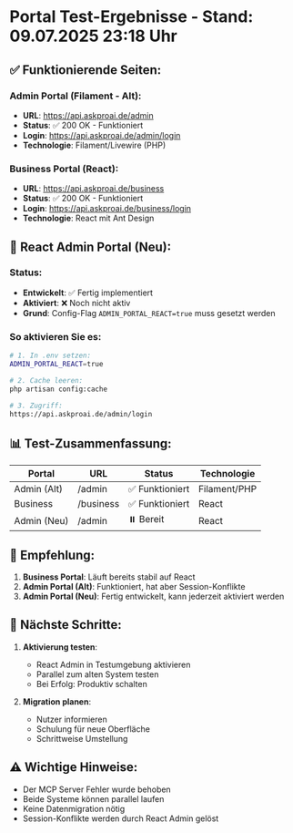 # Portal Test-Ergebnisse - Stand: 09.07.2025 23:18 Uhr

## ✅ Funktionierende Seiten:

### Admin Portal (Filament - Alt):
- **URL**: https://api.askproai.de/admin
- **Status**: ✅ 200 OK - Funktioniert
- **Login**: https://api.askproai.de/admin/login
- **Technologie**: Filament/Livewire (PHP)

### Business Portal (React):
- **URL**: https://api.askproai.de/business
- **Status**: ✅ 200 OK - Funktioniert
- **Login**: https://api.askproai.de/business/login
- **Technologie**: React mit Ant Design

## 🔧 React Admin Portal (Neu):

### Status:
- **Entwickelt**: ✅ Fertig implementiert
- **Aktiviert**: ❌ Noch nicht aktiv
- **Grund**: Config-Flag `ADMIN_PORTAL_REACT=true` muss gesetzt werden

### So aktivieren Sie es:
```bash
# 1. In .env setzen:
ADMIN_PORTAL_REACT=true

# 2. Cache leeren:
php artisan config:cache

# 3. Zugriff:
https://api.askproai.de/admin/login
```

## 📊 Test-Zusammenfassung:

| Portal | URL | Status | Technologie |
|--------|-----|--------|-------------|
| Admin (Alt) | /admin | ✅ Funktioniert | Filament/PHP |
| Business | /business | ✅ Funktioniert | React |
| Admin (Neu) | /admin | ⏸️ Bereit | React |

## 🎯 Empfehlung:

1. **Business Portal**: Läuft bereits stabil auf React
2. **Admin Portal (Alt)**: Funktioniert, hat aber Session-Konflikte
3. **Admin Portal (Neu)**: Fertig entwickelt, kann jederzeit aktiviert werden

## 🚀 Nächste Schritte:

1. **Aktivierung testen**:
   - React Admin in Testumgebung aktivieren
   - Parallel zum alten System testen
   - Bei Erfolg: Produktiv schalten

2. **Migration planen**:
   - Nutzer informieren
   - Schulung für neue Oberfläche
   - Schrittweise Umstellung

## ⚠️ Wichtige Hinweise:

- Der MCP Server Fehler wurde behoben
- Beide Systeme können parallel laufen
- Keine Datenmigration nötig
- Session-Konflikte werden durch React Admin gelöst